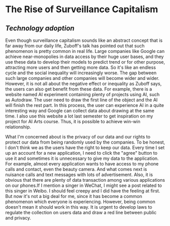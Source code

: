 # The Rise of Surveillance Capitalism
## *Technology adoption*

Even though surveillance capitalism sounds like an abstract concept that is far away from our daily life, Zuboff's talk has pointed out that such phenomenon is pretty common in real life. Large companies like Google can achieve near-monopolies in data access by their huge user bases, and they use these data to develop their models to predict trend or for other purpose, attracting more users and then getting more data. So it's like an endless cycle and the social inequality will increasingly worse. The gap between such large companies and other companies will become wider and wider. However, it is not all about the negative effect or inequality as Zuboff says, the users can also get benefit from these data. For example, there is a website named AI experiment containing plenty of projects using AI, such as Autodraw. The user need to draw the first line of the object and the AI will finish the rest part. In this process, the user can experience AI in a quite interesting way and Google can collect data about drawing at the same time. I also use this website a lot last semester to get inspiration on my project for AI Arts course. Thus, it is possible to achieve win-win relationship.

What I'm concerned about is the privacy of our data and our rights to protect our data from being randomly used by the companies. To be honest, I don't think we as the users have the right to keep our data. Every time I set up an account for a new application, I need to click the "agree" button to use it and sometimes it is unnecessary to give my data to the application. For example, almost every application wants to have access to my phone calls and contact, even the beauty camera. And what comes next is nuisance calls and text messages with lots of advertisement. Also, it is obvious that there are plenty of data transaction among various applications on our phones.If I mention a singer in WeChat, I might see a post related to this singer in Weibo. I should feel creepy and I did have the feeling at first. But now it's not a big deal for me, since it has become a common phenomenon which everyone is experiencing. However, being common doesn't mean it should work in this way. It is urgent to develop laws to regulate the collection on users data and draw a red line between public and privacy. 
